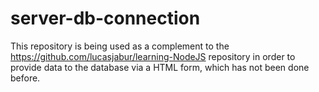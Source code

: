 # server-db-connection

This repository is being used as a complement to the https://github.com/lucasjabur/learning-NodeJS repository in order to provide data to the database via a HTML form, which has not been done before.
